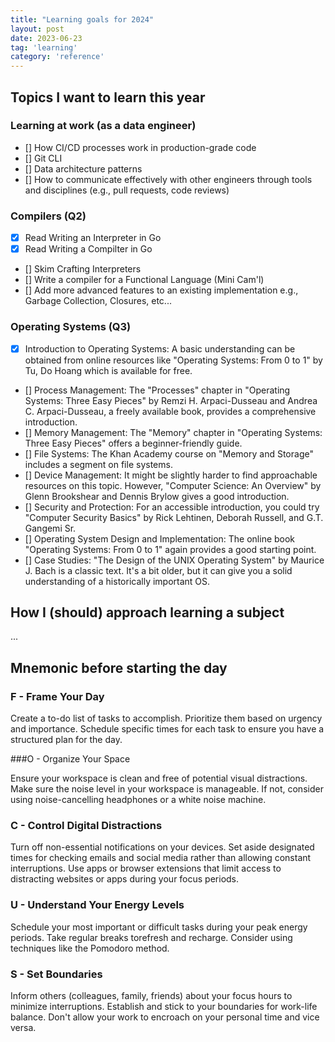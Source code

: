 ```yaml
---
title: "Learning goals for 2024"
layout: post
date: 2023-06-23
tag: 'learning'
category: 'reference'
---
```


## Topics I want to learn this year

### Learning at work (as a data engineer)
- [] How CI/CD processes work in production-grade code
- [] Git CLI
- [] Data architecture patterns
- [] How to communicate effectively with other engineers through
tools and disciplines (e.g., pull requests, code reviews)

### Compilers (Q2)
- [X] Read Writing an Interpreter in Go
- [X] Read Writing a Compilter in Go
- [] Skim Crafting Interpreters
- [] Write a compiler for a Functional Language (Mini Cam'l)
- [] Add more advanced features to an existing implementation
e.g., Garbage Collection, Closures, etc...

### Operating Systems (Q3) 
- [X] Introduction to Operating Systems: A basic understanding can be obtained from online resources like "Operating Systems: From 0 to 1" by Tu, Do Hoang which is available for free.
- [] Process Management: The "Processes" chapter in "Operating Systems: Three Easy Pieces" by Remzi H. Arpaci-Dusseau and Andrea C. Arpaci-Dusseau, a freely available book, provides a comprehensive introduction.
- [] Memory Management: The "Memory" chapter in "Operating Systems: Three Easy Pieces" offers a beginner-friendly guide.
- [] File Systems: The Khan Academy course on "Memory and Storage" includes a segment on file systems.
- [] Device Management: It might be slightly harder to find approachable resources on this topic. However, "Computer Science: An Overview" by Glenn Brookshear and Dennis Brylow gives a good introduction.
- [] Security and Protection: For an accessible introduction, you could try "Computer Security Basics" by Rick Lehtinen, Deborah Russell, and G.T. Gangemi Sr.
- [] Operating System Design and Implementation: The online book "Operating Systems: From 0 to 1" again provides a good starting point.
- [] Case Studies: "The Design of the UNIX Operating System" by Maurice J. Bach is a classic text. It's a bit older, but it can give you a solid understanding of a historically important OS.

## How I (should) approach learning a subject
...

## Mnemonic before starting the day

### F - Frame Your Day
Create a to-do list of tasks to accomplish. Prioritize them based on urgency and importance.
Schedule specific times for each task to ensure you have a structured plan for the day.

###O - Organize Your Space

Ensure your workspace is clean and free of potential visual distractions.
Make sure the noise level in your workspace is manageable. If not, consider using noise-cancelling headphones or a white noise machine.

### C - Control Digital Distractions

Turn off non-essential notifications on your devices.
Set aside designated times for checking emails and social media rather than allowing constant interruptions.
Use apps or browser extensions that limit access to distracting websites or apps during your focus periods.

### U - Understand Your Energy Levels

Schedule your most important or difficult tasks during your peak energy periods.
Take regular breaks torefresh and recharge. Consider using techniques like the Pomodoro method.

### S - Set Boundaries
Inform others (colleagues, family, friends) about your focus hours to minimize interruptions.
Establish and stick to your boundaries for work-life balance. Don't allow your work to encroach on your personal time and vice versa.
